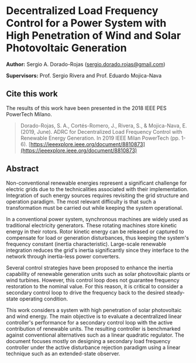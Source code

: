 Decentralized Load Frequency Control for a Power System with High Penetration of Wind and Solar Photovoltaic Generation
==================================

**Author:** Sergio A. Dorado-Rojas (sergio.dorado.rojas@gmail.com)

**Supervisors:** Prof. Sergio Rivera and Prof. Eduardo Mojica-Nava

## Cite this work

The results of this work have been presented in the 2018 IEEE PES PowerTech Milano.

> Dorado-Rojas, S. A., Cortés-Romero, J., Rivera, S., & Mojica-Nava, E. (2019, June). ADRC for Decentralized Load Frequency Control with Renewable Energy Generation. In 2019 IEEE Milan PowerTech (pp. 1-6). [https://ieeexplore.ieee.org/document/8810873](https://ieeexplore.ieee.org/document/8810873)

## Abstract

Non-conventional renewable energies represent a significant challenge for electric grids due to the technicalities associated with their implementation. Integration of such energy sources requires revisiting the grid structure and operation paradigm. The most relevant difficulty is that such a transformation must be carried out while keeping the system operational.

In a conventional power system, synchronous machines are widely used as traditional electricity generators. These rotating machines store kinetic energy in their rotors. Rotor kinetic energy can be released or captured to compensate for load or generation disturbances, thus keeping the system's frequency constant (inertia characteristic).  Large-scale renewable integration reduces the grid's inertia significantly since they interface to the network through inertia-less power converters.

Several control strategies have been proposed to enhance the inertia capability of renewable generation units such as solar photovoltaic plants or wind turbines. However, this control loop does not guarantee frequency restoration to the nominal value. For this reason, it is critical to consider a secondary control loop to drive the frequency back to the desired steady-state operating condition.

This work considers a system with high penetration of solar photovoltaic and wind energy. The main objective is to evaluate a decentralized linear controller's performance for a secondary control loop with the active contribution of renewable units. The resulting controller is benchmarked against conventional alternatives such as a linear quadratic regulator. The document focuses mostly on designing a secondary load frequency controller under the active disturbance rejection paradigm using a linear technique such as an extended-state observer.
